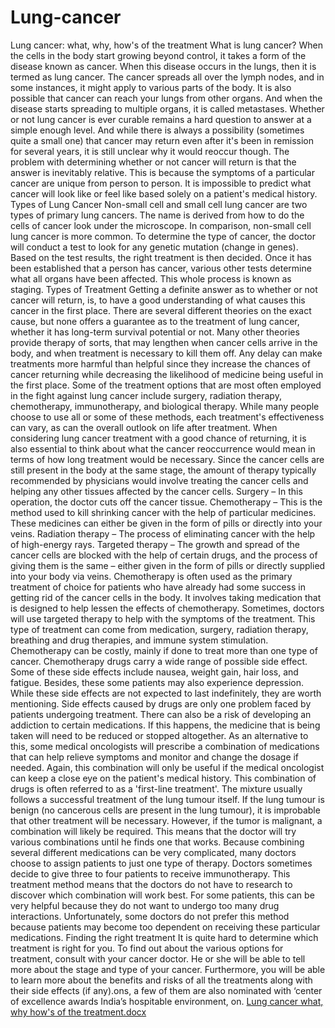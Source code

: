 # Lung-cancer
Lung cancer: what, why, how's of the treatment
What is lung cancer?
When the cells in the body start growing beyond control, it takes a form of the disease known as cancer. When this disease occurs in the lungs, then it is termed as lung cancer. The cancer spreads all over the lymph nodes, and in some instances, it might apply to various parts of the body. It is also possible that cancer can reach your lungs from other organs. And when the disease starts spreading to multiple organs, it is called metastases.
Whether or not lung cancer is ever curable remains a hard question to answer at a simple enough level. And while there is always a possibility (sometimes quite a small one) that cancer may return even after it's been in remission for several years, it is still unclear why it would reoccur though. The problem with determining whether or not cancer will return is that the answer is inevitably relative. This is because the symptoms of a particular cancer are unique from person to person. It is impossible to predict what cancer will look like or feel like based solely on a patient's medical history.
Types of Lung Cancer
Non-small cell and small cell lung cancer are two types of primary lung cancers. The name is derived from how to do the cells of cancer look under the microscope. In comparison, non-small cell lung cancer is more common. To determine the type of cancer, the doctor will conduct a test to look for any genetic mutation (change in genes). Based on the test results, the right treatment is then decided. Once it has been established that a person has cancer, various other tests determine what all organs have been affected. This whole process is known as staging.
Types of Treatment
Getting a definite answer as to whether or not cancer will return, is, to have a good understanding of what causes this cancer in the first place. There are several different theories on the exact cause, but none offers a guarantee as to the treatment of lung cancer, whether it has long-term survival potential or not. Many other theories provide therapy of sorts, that may lengthen when cancer cells arrive in the body, and when treatment is necessary to kill them off. Any delay can make treatments more harmful than helpful since they increase the chances of cancer returning while decreasing the likelihood of medicine being useful in the first place.
Some of the treatment options that are most often employed in the fight against lung cancer include surgery, radiation therapy, chemotherapy, immunotherapy, and biological therapy. While many people choose to use all or some of these methods, each treatment's effectiveness can vary, as can the overall outlook on life after treatment. When considering lung cancer treatment with a good chance of returning, it is also essential to think about what the cancer reoccurrence would mean in terms of how long treatment would be necessary. Since the cancer cells are still present in the body at the same stage, the amount of therapy typically recommended by physicians would involve treating the cancer cells and helping any other tissues affected by the cancer cells.
Surgery – In this operation, the doctor cuts off the cancer tissue.
Chemotherapy – This is the method used to kill shrinking cancer with the help of particular medicines. These medicines can either be given in the form of pills or directly into your veins.
Radiation therapy – The process of eliminating cancer with the help of high-energy rays.
Targeted therapy – The growth and spread of the cancer cells are blocked with the help of certain drugs, and the process of giving them is the same – either given in the form of pills or directly supplied into your body via veins.
Chemotherapy is often used as the primary treatment of choice for patients who have already had some success in getting rid of the cancer cells in the body. It involves taking medication that is designed to help lessen the effects of chemotherapy. Sometimes, doctors will use targeted therapy to help with the symptoms of the treatment. This type of treatment can come from medication, surgery, radiation therapy, breathing and drug therapies, and immune system stimulation.
Chemotherapy can be costly, mainly if done to treat more than one type of cancer. Chemotherapy drugs carry a wide range of possible side effect. Some of these side effects include nausea, weight gain, hair loss, and fatigue. Besides, these some patients may also experience depression. While these side effects are not expected to last indefinitely, they are worth mentioning.
Side effects caused by drugs are only one problem faced by patients undergoing treatment. There can also be a risk of developing an addiction to certain medications. If this happens, the medicine that is being taken will need to be reduced or stopped altogether. As an alternative to this, some medical oncologists will prescribe a combination of medications that can help relieve symptoms and monitor and change the dosage if needed. Again, this combination will only be useful if the medical oncologist can keep a close eye on the patient's medical history.
This combination of drugs is often referred to as a 'first-line treatment'. The mixture usually follows a successful treatment of the lung tumour itself. If the lung tumour is benign (no cancerous cells are present in the lung tumour), it is improbable that other treatment will be necessary. However, if the tumor is malignant, a combination will likely be required. This means that the doctor will try various combinations until he finds one that works.
Because combining several different medications can be very complicated, many doctors choose to assign patients to just one type of therapy. Doctors sometimes decide to give three to four patients to receive immunotherapy. This treatment method means that the doctors do not have to research to discover which combination will work best. For some patients, this can be very helpful because they do not want to undergo too many drug interactions. Unfortunately, some doctors do not prefer this method because patients may become too dependent on receiving these particular medications.
Finding the right treatment
It is quite hard to determine which treatment is right for you. To find out about the various options for treatment, consult with your cancer doctor. He or she will be able to tell more about the stage and type of your cancer. Furthermore, you will be able to learn more about the benefits and risks of all the treatments along with their side effects (if any).ons, a few of them are also nominated with ‘center of excellence awards India’s hospitable environment, on.
[Lung cancer what, why how's of the treatment.docx](https://github.com/fatimazarrin/Lung-cancer/files/11609297/Lung.cancer.what.why.how.s.of.the.treatment.docx)

